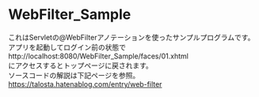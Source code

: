 # WebFilter_Sample
これはServletの@WebFilterアノテーションを使ったサンプルプログラムです。<br/>
アプリを起動してログイン前の状態で<br/>
http://localhost:8080/WebFilter_Sample/faces/01.xhtml<br/>
にアクセスするとトップページに戻されます。<br/>
ソースコードの解説は下記ページを参照。<br/>
https://talosta.hatenablog.com/entry/web-filter
